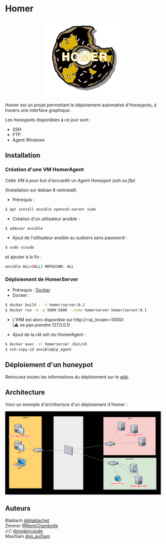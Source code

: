 #   Homer 
<p align="center">
<img src="docs/images/logo.png" width="250">
</p>


Homer est un projet permettant le déploiement automatisé d'Honeypots, à travers une interface graphique.

Les honeypots disponibles à ce jour sont :
* SSH
* FTP 
* Agent Windows

## Installation

### Création d'une VM HomerAgent

_Cette VM à pour but d'accueillir un Agent Honeypot (ssh ou ftp)_

(Installation sur debian 8 netinstall)

* Prérequis : 
 ```bash
 $ apt install ansible openssh-server sudo
 ```
* Création d'un utilisateur ansible : 
 ```bash
 $ adduser ansible
 ```
* Ajout de l'utilisateur ansible au sudoers sans password : 
```bash
$ sudo visudo
``` 
et ajouter à la fin : 
``` bash
ansible ALL=(ALL) NOPASSWD: ALL
```


### Déploiement de HomerServer

* Prérequis : [Docker](https://docs.docker.com/install/)
* Docker : 
```bash
$ docker build . -t homer/server:0.1
$ docker run -d -p 5000:5000 --name homerserver homer/server:0.1
```

* L'IHM est alors disponible sur http://\<ip_locale\>:5000/<br> (:warning: ne pas prendre 127.0.0.1)

* Ajout de la clé ssh du HomerAgent :
```bash
$ docker exec -it homerserver /bin/sh
$ ssh-copy-id ansible@ip_agent
```

## Déploiement d'un honeypot

Retrouvez toutes les informations du déploiement sur le [wiki](https://github.com/P-TE/Homer-Honeypots/wiki/2.-D%C3%A9ploiement-d'un-honeypot).


## Architecture

Voici un exemple d'architecture d'un déploiement d'Homer : 
<center><img src="docs/images/architecture_homer.png"></center>


## Auteurs

Blablach [@blablachet](https://twitter.com/blablachet)
<br>Zimmer [@RemiChambolle](https://twitter.com/RemiChambolle)
<br>J.C [@jordancoude](https://twitter.com/jordancoude)
<br>MaxiSam [@m_axiSam](https://twitter.com/m_axiSam)

